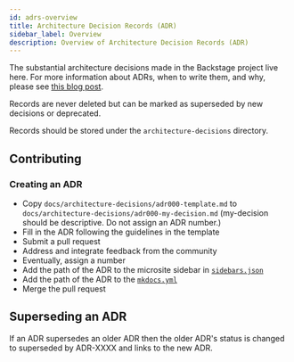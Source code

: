 ```yaml
---
id: adrs-overview
title: Architecture Decision Records (ADR)
sidebar_label: Overview
description: Overview of Architecture Decision Records (ADR)
---
```

The substantial architecture decisions made in the Backstage project live here.
For more information about ADRs, when to write them, and why, please see
[this blog post](https://engineering.atspotify.com/2020/04/14/when-should-i-write-an-architecture-decision-record/).

Records are never deleted but can be marked as superseded by new decisions or
deprecated.

Records should be stored under the `architecture-decisions` directory.

## Contributing

### Creating an ADR

-   Copy `docs/architecture-decisions/adr000-template.md` to
    `docs/architecture-decisions/adr000-my-decision.md` (my-decision should be
    descriptive. Do not assign an ADR number.)
-   Fill in the ADR following the guidelines in the template
-   Submit a pull request
-   Address and integrate feedback from the community
-   Eventually, assign a number
-   Add the path of the ADR to the microsite sidebar in
    [`sidebars.json`](https://github.com/backstage/backstage/blob/master/microsite/sidebars.json)
-   Add the path of the ADR to the
    [`mkdocs.yml`](https://github.com/backstage/backstage/blob/master/mkdocs.yml)
-   Merge the pull request

## Superseding an ADR

If an ADR supersedes an older ADR then the older ADR's status is changed to
superseded by ADR-XXXX and links to the new ADR.
